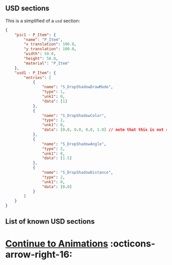 ## USD sections

This is a simplified of a `usd` section:

```json
{
	"pic1 - P_Item": {
		"name": "P_Item",
		"x translation": 100.0,
		"y translation": 100.0,
		"width": 50.0,
		"height": 50.0,
		"material": "P_Item"
	},
	"usd1 - P_Item": {
		"entries": [
			{
				"name": "S_DropShadowDrawMode",
				"type": 1,
				"unk1": 0,
				"data": [1]
			},
			{
				"name": "S_DropShadowColor",
				"type": 2,
				"unk1": 0,
				"data": [0.0, 0.0, 0.0, 1.0] // note that this is not rgba
			},
			{
				"name": "S_DropShadowAngle",
				"type": 2,
				"unk1": 0,
				"data": [1.5]
			},
			{
				"name": "S_DropShadowDistance",
				"type": 2,
				"unk1": 0,
				"data": [0.0]
			}
		]
	}
}
```

## List of known USD sections

# [Continue to Animations](../animations/index.md) :octicons-arrow-right-16:
